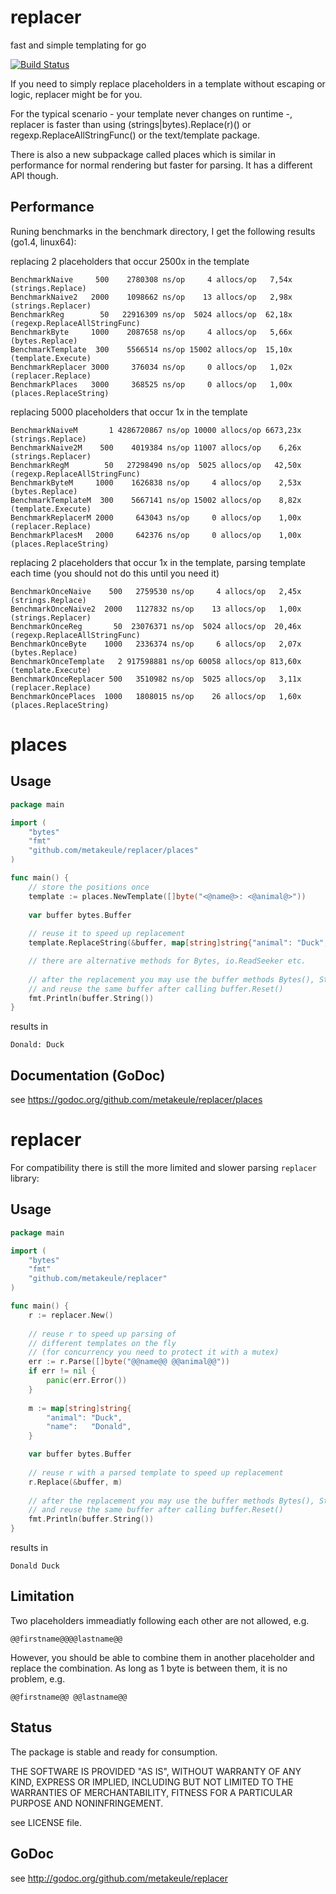 replacer
========

fast and simple templating for go

[![Build Status](https://secure.travis-ci.org/metakeule/replacer.png)](http://travis-ci.org/metakeule/replacer)

If you need to simply replace placeholders in a template without escaping or logic, replacer might be for you.

For the typical scenario - your template never changes on runtime -, replacer is faster than using (strings|bytes).Replace(r)() or regexp.ReplaceAllStringFunc() or the text/template package.

There is also a new subpackage called places which is similar in performance for normal rendering but faster for parsing. It has a different API though.

Performance
-----------

Runing benchmarks in the benchmark directory, I get the following results (go1.4, linux64):

replacing 2 placeholders that occur 2500x in the template

    BenchmarkNaive     500    2780308 ns/op     4 allocs/op   7,54x (strings.Replace)
    BenchmarkNaive2   2000    1098662 ns/op    13 allocs/op   2,98x (strings.Replacer)
    BenchmarkReg        50   22916309 ns/op  5024 allocs/op  62,18x (regexp.ReplaceAllStringFunc)
    BenchmarkByte     1000    2087658 ns/op     4 allocs/op   5,66x (bytes.Replace)
    BenchmarkTemplate  300    5566514 ns/op 15002 allocs/op  15,10x (template.Execute)
    BenchmarkReplacer 3000     376034 ns/op     0 allocs/op   1,02x (replacer.Replace)
    BenchmarkPlaces   3000     368525 ns/op     0 allocs/op   1,00x (places.ReplaceString)
                                


replacing 5000 placeholders that occur 1x in the template

    BenchmarkNaiveM       1 4286720867 ns/op 10000 allocs/op 6673,23x (strings.Replace)
    BenchmarkNaive2M    500    4019384 ns/op 11007 allocs/op    6,26x (strings.Replacer)
    BenchmarkRegM        50   27298490 ns/op  5025 allocs/op   42,50x (regexp.ReplaceAllStringFunc)
    BenchmarkByteM     1000    1626838 ns/op     4 allocs/op    2,53x (bytes.Replace)
    BenchmarkTemplateM  300    5667141 ns/op 15002 allocs/op    8,82x (template.Execute)
    BenchmarkReplacerM 2000     643043 ns/op     0 allocs/op    1,00x (replacer.Replace)
    BenchmarkPlacesM   2000     642376 ns/op     0 allocs/op    1,00x (places.ReplaceString)
                                

replacing 2 placeholders that occur 1x in the template, parsing template each time (you should not do this until you need it)

    BenchmarkOnceNaive    500   2759530 ns/op     4 allocs/op   2,45x (strings.Replace)
    BenchmarkOnceNaive2  2000   1127832 ns/op    13 allocs/op   1,00x (strings.Replacer)
    BenchmarkOnceReg       50  23076371 ns/op  5024 allocs/op  20,46x (regexp.ReplaceAllStringFunc)
    BenchmarkOnceByte    1000   2336374 ns/op     6 allocs/op   2,07x (bytes.Replace)
    BenchmarkOnceTemplate   2 917598881 ns/op 60058 allocs/op 813,60x (template.Execute)
    BenchmarkOnceReplacer 500   3510982 ns/op  5025 allocs/op   3,11x (replacer.Replace)
    BenchmarkOncePlaces  1000   1808015 ns/op    26 allocs/op   1,60x (places.ReplaceString)


places
========

Usage
-----

```go
package main

import (
    "bytes"
    "fmt"
    "github.com/metakeule/replacer/places"
)

func main() {
    // store the positions once
    template := places.NewTemplate([]byte("<@name@>: <@animal@>"))    
    
    var buffer bytes.Buffer
    
    // reuse it to speed up replacement
    template.ReplaceString(&buffer, map[string]string{"animal": "Duck","name":   "Donald"})

    // there are alternative methods for Bytes, io.ReadSeeker etc.
    
    // after the replacement you may use the buffer methods Bytes(), String(), Write() or WriteTo()
    // and reuse the same buffer after calling buffer.Reset()
    fmt.Println(buffer.String())
}
```


results in

```
Donald: Duck
```

Documentation (GoDoc)
---------------------

see https://godoc.org/github.com/metakeule/replacer/places

replacer
========

For compatibility there is still the more limited and slower parsing `replacer` library:

Usage
-----

```go
package main

import (
    "bytes"
    "fmt"
    "github.com/metakeule/replacer"
)

func main() {
    r := replacer.New()
    
    // reuse r to speed up parsing of
    // different templates on the fly
    // (for concurrency you need to protect it with a mutex)
    err := r.Parse([]byte("@@name@@ @@animal@@"))
    if err != nil {
        panic(err.Error())
    }
    
    m := map[string]string{
        "animal": "Duck",
        "name":   "Donald",
    }

    var buffer bytes.Buffer
    
    // reuse r with a parsed template to speed up replacement
    r.Replace(&buffer, m)
    
    // after the replacement you may use the buffer methods Bytes(), String(), Write() or WriteTo()
    // and reuse the same buffer after calling buffer.Reset()
    fmt.Println(buffer.String())
}
```

results in

```
Donald Duck
```

Limitation
----------

Two placeholders immeadiatly following each other are not allowed, e.g.
    
    @@firstname@@@@lastname@@

However, you should be able to combine them in another placeholder and replace the combination.
As long as 1 byte is between them, it is no problem, e.g.

    @@firstname@@ @@lastname@@


Status
------

The package is stable and ready for consumption.

THE SOFTWARE IS PROVIDED "AS IS", WITHOUT WARRANTY OF ANY KIND, EXPRESS OR
IMPLIED, INCLUDING BUT NOT LIMITED TO THE WARRANTIES OF MERCHANTABILITY, FITNESS
FOR A PARTICULAR PURPOSE AND NONINFRINGEMENT.

see LICENSE file.

GoDoc
-----

see http://godoc.org/github.com/metakeule/replacer
